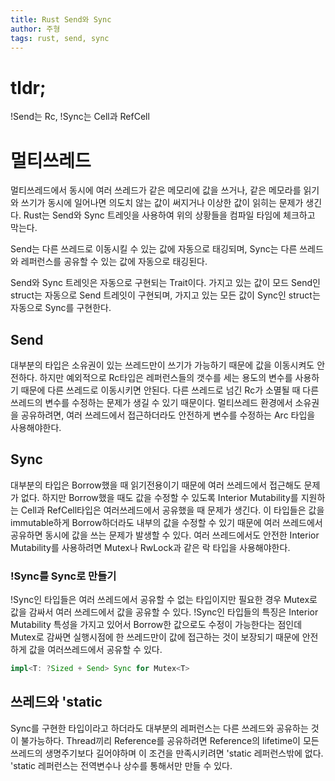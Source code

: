 ```yaml
---
title: Rust Send와 Sync
author: 주형
tags: rust, send, sync
---
```


# tldr;

!Send는 Rc, !Sync는 Cell과 RefCell

# 멀티쓰레드

멀티쓰레드에서 동시에 여러 쓰레드가 같은 메모리에 값을 쓰거나, 같은 메모라를 읽기와 쓰기가 동시에 일어나면 의도치 않는 값이 써지거나 이상한 값이 읽히는 문제가 생긴다. Rust는 Send와 Sync 트레잇을 사용하여 위의 상황들을 컴파일 타임에 체크하고 막는다.

Send는 다른 쓰레드로 이동시킬 수 있는 값에 자동으로 태깅되며, Sync는 다른 쓰레드와 레퍼런스를 공유할 수 있는 값에 자동으로 태깅된다.

Send와 Sync 트레잇은 자동으로 구현되는 Trait이다. 가지고 있는 값이 모드 Send인 struct는 자동으로 Send 트레잇이 구현되며, 가지고 있는 모든 값이 Sync인 struct는 자동으로 Sync를 구현한다.

## Send

대부분의 타입은 소유권이 있는 쓰레드만이 쓰기가 가능하기 때문에 값을 이동시켜도 안전하다. 하지만 예외적으로 Rc타입은 레퍼런스들의 갯수를 세는 용도의 변수를 사용하기 때문에 다른 쓰레드로 이동시키면 안된다. 다른 쓰레드로 넘긴 Rc가 소멸될 때 다른 쓰레드의 변수를 수정하는 문제가 생길 수 있기 때문이다. 멀티쓰레드 환경에서 소유권을 공유하려면, 여러 쓰레드에서 접근하더라도 안전하게 변수를 수정하는 Arc 타입을 사용해야한다.

## Sync

대부분의 타입은 Borrow했을 때 읽기전용이기 때문에 여러 쓰레드에서 접근해도 문제가 없다. 하지만 Borrow했을 때도 값을 수정할 수 있도록 Interior Mutability를 지원하는 Cell과 RefCell타입은 여러쓰레드에서 공유했을 때 문제가 생긴다. 이 타입들은 값을 immutable하게 Borrow하더라도 내부의 값을 수정할 수 있기 때문에 여러 쓰레드에서 공유하면 동시에 값을 쓰는 문제가 발생할 수 있다. 여러 쓰레드에서도 안전한 Interior Mutability를 사용하려면 Mutex나 RwLock과 같은 락 타입을 사용해야한다.


### !Sync를 Sync로 만들기

!Sync인 타입들은 여러 쓰레드에서 공유할 수 없는 타입이지만 필요한 경우 Mutex로 값을 감싸서 여러 쓰레드에서 값을 공유할 수 있다. !Sync인 타입들의 특징은 Interior Mutability 특성을 가지고 있어서 Borrow한 값으로도 수정이 가능한다는 점인데 Mutex로 감싸면 실행시점에 한 쓰레드만이 값에 접근하는 것이 보장되기 때문에 안전하게 값을 여러쓰레드에서 공유할 수 있다.

```rust
impl<T: ?Sized + Send> Sync for Mutex<T>
```

## 쓰레드와 'static

Sync를 구현한 타입이라고 하더라도 대부분의 레퍼런스는 다른 쓰레드와 공유하는 것이 불가능하다. Thread끼리 Reference를 공유하려면 Reference의 lifetime이 모든 쓰레드의 생명주기보다 길어야하며 이 조건을 만족시키려면 'static 레퍼런스밖에 없다. 'static 레퍼런스는 전역변수나 상수를 통해서만 만들 수 있다.